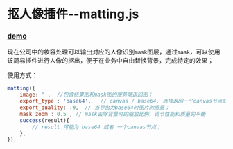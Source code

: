 # 抠人像插件--matting.js

### [demo](http://f2er.meitu.com/gxd/matting/example/index.html)

现在公司中的妆容处理可以输出对应的人像识别`mask`图层，通过`mask`，可以使用该简易插件进行人像的抠出，便于在业务中自由替换背景，完成特定的效果；

使用方式：

```js
matting({
    image: '',  //包含结果图和mask图的服务端返回图；
    export_type : 'base64',   // canvas / base64, 选择返回一个canvas节点或者返回base64；
    export_quality: .9,  // 当导出为base64时图片的质量；
    mask_zoom : 0.5 , // mask去除背景时的缩放比例，调节性能和质量的平衡
    success(result){
        // result 可能为 base64 或者 一个canvas节点；
    },
});
```

